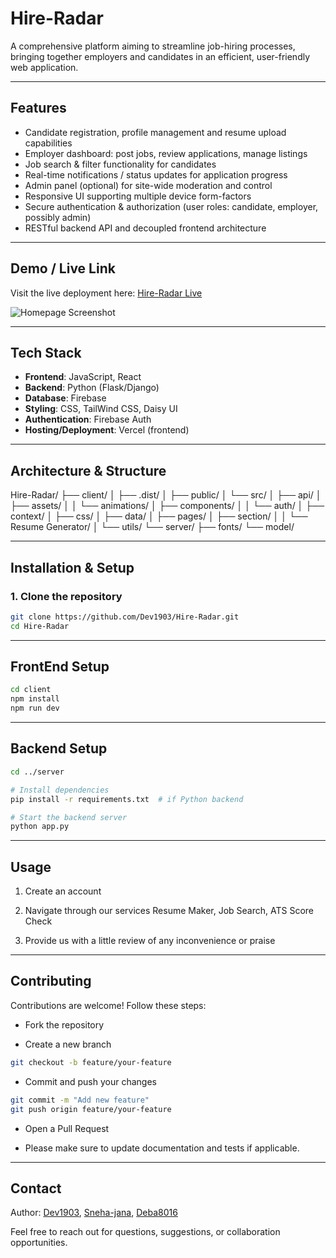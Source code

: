 # Hire-Radar

A comprehensive platform aiming to streamline job-hiring processes, bringing together employers and candidates in an efficient, user-friendly web application.

---

## Features
- Candidate registration, profile management and resume upload capabilities  
- Employer dashboard: post jobs, review applications, manage listings  
- Job search & filter functionality for candidates  
- Real-time notifications / status updates for application progress  
- Admin panel (optional) for site-wide moderation and control  
- Responsive UI supporting multiple device form-factors  
- Secure authentication & authorization (user roles: candidate, employer, possibly admin)  
- RESTful backend API and decoupled frontend architecture  

---

## Demo / Live Link
Visit the live deployment here: [Hire-Radar Live](https://hire-radar.vercel.app)

![Homepage Screenshot](/assets/#1.jpg)

---

## Tech Stack
- **Frontend**: JavaScript, React  
- **Backend**: Python (Flask/Django)
- **Database**: Firebase  
- **Styling**: CSS, TailWind CSS, Daisy UI  
- **Authentication**: Firebase Auth  
- **Hosting/Deployment**: Vercel (frontend)  

---

## Architecture & Structure

Hire-Radar/
├── client/
│   ├── .dist/
│   ├── public/
│   └── src/
│       ├── api/
│       ├── assets/
│       │   └── animations/
│       ├── components/
│       │   └── auth/
│       ├── context/
│       ├── css/
│       ├── data/
│       ├── pages/
│       ├── section/
│       │   └── Resume Generator/
│       └── utils/
└── server/
    ├── fonts/
    └── model/


---

## Installation & Setup

### 1. Clone the repository
```bash
git clone https://github.com/Dev1903/Hire-Radar.git
cd Hire-Radar
```

---

## FrontEnd Setup
```bash
cd client
npm install
npm run dev
```

---

## Backend Setup
```bash
cd ../server

# Install dependencies
pip install -r requirements.txt  # if Python backend

# Start the backend server
python app.py
```

---

## Usage

1. Create an account

2. Navigate through our services Resume Maker, Job Search, ATS Score Check

3. Provide us with a little review of any inconvenience or praise

---

## Contributing

Contributions are welcome! Follow these steps:

- Fork the repository

- Create a new branch
```bash
git checkout -b feature/your-feature
```

- Commit and push your changes
```bash
git commit -m "Add new feature"
git push origin feature/your-feature
```

- Open a Pull Request

- Please make sure to update documentation and tests if applicable.

---

## Contact

Author: [Dev1903](https://github.com/Dev1903), [Sneha-jana](https://github.com/Sneha-jana), [Deba8016](https://github.com/Deba8016)

Feel free to reach out for questions, suggestions, or collaboration opportunities.
